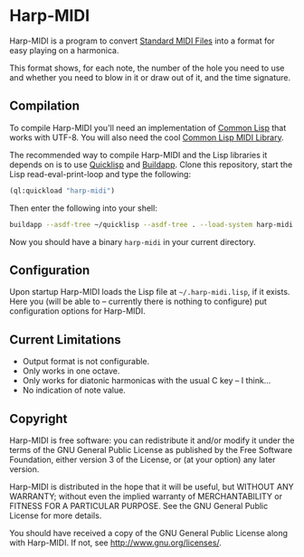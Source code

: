 # Harp-MIDI

Harp-MIDI is a program to convert [Standard MIDI Files](https://en.wikipedia.org/wiki/MIDI#Standard_MIDI_files)
into a format for easy playing on a harmonica.

This format shows, for each note, the number of the hole you need to use and whether you need to blow in it or draw
out of it, and the time signature.

## Compilation

To compile Harp-MIDI you'll need an implementation of [Common Lisp](https://common-lisp.net/) that works with UTF-8.
You will also need the cool [Common Lisp MIDI Library](http://www.doc.gold.ac.uk/isms/lisp/midi/).

The recommended way to compile Harp-MIDI and the Lisp libraries it depends on is to use [Quicklisp](https://www.quicklisp.org/)
and [Buildapp](http://www.xach.com/lisp/buildapp/).
Clone this repository, start the Lisp read-eval-print-loop and type the following:

```lisp
(ql:quickload "harp-midi")
```

Then enter the following into your shell:

```sh
buildapp --asdf-tree ~/quicklisp --asdf-tree . --load-system harp-midi --entry harp-midi:harp-midi --output harp-midi
```

Now you should have a binary `harp-midi` in your current directory.

## Configuration

Upon startup Harp-MIDI loads the Lisp file at `~/.harp-midi.lisp`, if it exists. Here you (will be able to &ndash;
currently there is nothing to configure) put configuration options for Harp-MIDI.

## Current Limitations

* Output format is not configurable.
* Only works in one octave.
* Only works for diatonic harmonicas with the usual C key &ndash; I think&hellip;
* No indication of note value.

## Copyright

Harp-MIDI is free software: you can redistribute it and/or modify it under the terms of the GNU General Public License
as published by the Free Software Foundation, either version 3 of the License, or (at your option) any later version.

Harp-MIDI is distributed in the hope that it will be useful, but WITHOUT ANY WARRANTY; without even the implied warranty
of MERCHANTABILITY or FITNESS FOR A PARTICULAR PURPOSE.  See the GNU General Public License for more details.

You should have received a copy of the GNU General Public License along with Harp-MIDI.  If not, see http://www.gnu.org/licenses/.

